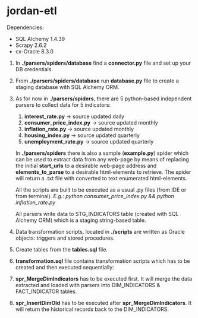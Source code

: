 # jordan-etl
Dependencies:
- SQL Alchemy 1.4.39
- Scrapy 2.6.2
- cx-Oracle 8.3.0

1) In **./parsers/spiders/database** find a **connector.py** file and set up your DB credentials.
2) From **./parsers/spiders/database** run **database.py** file to create a staging database with SQL Alchemy ORM.
3) As for now in **./parsers/spiders**, there are 5 python-based independent parsers to collect data for 5 indicators:
    1) **interest_rate.py**        -> source updated daily
    2) **consumer_price_index.py** -> source updated monthly
    3) **inflation_rate.py**       -> source updated monthly
    4) **housing_index.py**        -> source updated quarterly
    5) **unemployment_rate.py**    -> source updated quarterly

    In **./parsers/spiders** there is also a sample (**example.py**) spider which can be used to extract data from any web-page 
  by means of replacing the initial **start_urls** to a desirable web-page address and **elements_to_parse** to a desirable html-elements to retrieve.
  The spider will return a .txt file with converted to text enumerated html-elements.

    All the scripts are built to be executed as a usual .py files (from IDE or from terminal). 
   _E.g.: python consumer_price_index.py && python inflation_rate.py_ 
    
    All parsers write data to STG_INDICATORS table (created with SQL Alchemy ORM) which is a staging string-based table.
4) Data transformation scripts, located in **./scripts** are written as Oracle objects: triggers and stored procedures. 
5) Create tables from the **tables.sql** file.
6) **transformation.sql** file contains transformation scripts which has to be created and then executed sequentially:
7) **spr_MergeDimIndicators** has to be executed first. It will merge the data extracted and loaded with parsers into DIM_INDICATORS & FACT_INDICATOR tables.
8) **spr_InsertDimOld** has to be executed after **spr_MergeDimIndicators**. It will return the historical records back to the DIM_INDICATORS.
